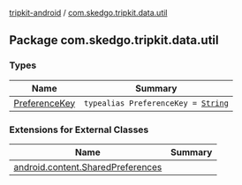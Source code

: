 [tripkit-android](../index.md) / [com.skedgo.tripkit.data.util](./index.md)

## Package com.skedgo.tripkit.data.util

### Types

| Name | Summary |
|---|---|
| [PreferenceKey](-preference-key.md) | `typealias PreferenceKey = `[`String`](https://kotlinlang.org/api/latest/jvm/stdlib/kotlin/-string/index.html) |

### Extensions for External Classes

| Name | Summary |
|---|---|
| [android.content.SharedPreferences](android.content.-shared-preferences/index.md) |  |
